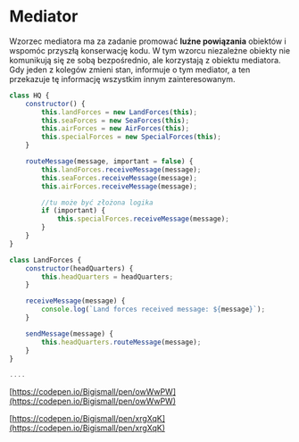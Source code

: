 # Mediator

Wzorzec mediatora ma za zadanie promować **luźne powiązania** obiektów i wspomóc przyszłą konserwację kodu. W tym wzorcu niezależne obiekty nie komunikują się ze sobą bezpośrednio, ale korzystają z obiektu mediatora. Gdy jeden z kolegów zmieni stan, informuje o tym mediator, a ten przekazuje tę informację wszystkim innym zainteresowanym.

```js
class HQ {
    constructor() {
        this.landForces = new LandForces(this);
        this.seaForces = new SeaForces(this);
        this.airForces = new AirForces(this);
        this.specialForces = new SpecialForces(this);
    }

    routeMessage(message, important = false) {
        this.landForces.receiveMessage(message);
        this.seaForces.receiveMessage(message);
        this.airForces.receiveMessage(message);

        //tu może być złożona logika
        if (important) {
            this.specialForces.receiveMessage(message);
        }
    }
}

class LandForces {
    constructor(headQuarters) {
        this.headQuarters = headQuarters;
    }

    receiveMessage(message) {
        console.log(`Land forces received message: ${message}`);
    }

    sendMessage(message) {
        this.headQuarters.routeMessage(message);
    }
}

....
```

[https://codepen.io/Bigismall/pen/owWwPW](https://codepen.io/Bigismall/pen/owWwPW)

[https://codepen.io/Bigismall/pen/xrgXqK](https://codepen.io/Bigismall/pen/xrgXqK)

